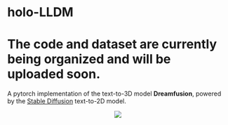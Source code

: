 # holo-LLDM
# The code and dataset are currently being organized and will be uploaded soon.

A pytorch implementation of the text-to-3D model **Dreamfusion**, powered by the [Stable Diffusion](https://github.com/CompVis/stable-diffusion) text-to-2D model.

<p align="center">
<img src=assets/pipeline.png />
</p>
